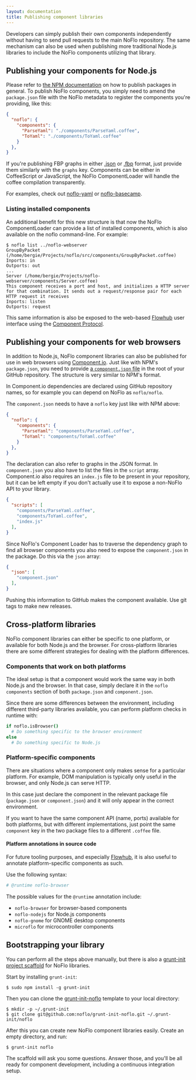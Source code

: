 ```yaml
---
layout: documentation
title: Publishing component libraries
---
```

Developers can simply publish their own components independently without having to send pull requests to the main NoFlo repository. The same mechanism can also be used when publishing more traditional Node.js libraries to include the NoFlo components utilizing that library.

## Publishing your components for Node.js

Please refer to [the NPM documentation](https://npmjs.org/doc/developers.html) on how to publish packages in general. To publish NoFlo components, you simply need to amend the `package.json` file with the NoFlo metadata to register the components you're providing, like this:

```json
{
  "noflo": {
    "components": {
      "ParseYaml": "./components/ParseYaml.coffee",
      "ToYaml": "./components/ToYaml.coffee"
    }
  },
}
```

If you're publishing FBP graphs in either [.json](https://github.com/bergie/noflo/blob/master/examples/linecount/count.json) or [.fbp](https://github.com/bergie/noflo/blob/master/examples/linecount/count.fbp) format, just provide them similarly with the `graphs` key. Components can be either in CoffeeScript or JavaScript, the NoFlo ComponentLoader will handle the coffee compilation transparently.

For examples, check out [noflo-yaml](https://github.com/bergie/noflo-yaml) or [noflo-basecamp](https://github.com/bergie/noflo-basecamp).

### Listing installed components

An additional benefit for this new structure is that now the NoFlo ComponentLoader can provide a list of installed components, which is also available on the noflo command-line. For example:

    $ noflo list ../noflo-webserver
    GroupByPacket (/home/bergie/Projects/noflo/src/components/GroupByPacket.coffee)
    Inports: in
    Outports: out
    ...
    Server (/home/bergie/Projects/noflo-webserver/components/Server.coffee)
    This component receives a port and host, and initializes a HTTP server for that combination. It sends out a request/response pair for each HTTP request it receives
    Inports: listen
    Outports: request

This same information is also be exposed to the web-based [Flowhub](http://flowhub.io) user interface using the [Component Protocol](http://noflojs.org/documentation/protocol/#component).

## Publishing your components for web browsers

In addition to Node.js, NoFlo component libraries can also be published for use in web browsers using [Component.io](https://github.com/component/component). Just like with NPM's `package.json`, you need to provide [a `component.json` file](https://github.com/component/component/wiki/Spec#wiki-componentjson) in the root of your GitHub repository. The structure is very similar to NPM's format.

In Component.io dependencies are declared using GitHub repository names, so for example you can depend on NoFlo as `noflo/noflo`.

The `component.json` needs to have a `noflo` key just like with NPM above:

```json
{
  "noflo": {
    "components": {
      "ParseYaml": "components/ParseYaml.coffee",
      "ToYaml": "components/ToYaml.coffee"
    }
  },
}
```

The declaration can also refer to graphs in the JSON format. In `component.json` you also have to list the files in the `script` array. Component.io also requires an `index.js` file to be present in your repository, but it can be left empty if you don't actually use it to expose a non-NoFlo API to your library.

```json
{
  "scripts": [
    "components/ParseYaml.coffee",
    "components/ToYaml.coffee",
    "index.js"
  ],
}
```

Since NoFlo's Component Loader has to traverse the dependency graph to find all browser components you also need to expose the `component.json` in the package. Do this via the `json` array:

```json
{
  "json": [
    "component.json"
  ],
}
```

Pushing this information to GitHub makes the component available. Use git tags to make new releases.

## Cross-platform libraries

NoFlo component libraries can either be specific to one platform, or available for both Node.js and the browser. For cross-platform libraries there are some different strategies for dealing with the platform differences.

### Components that work on both platforms

The ideal setup is that a component would work the same way in both Node.js and the browser. In that case, simply declare it in the `noflo` `components` section of both `package.json` and `component.json`.

Since there are some differences between the environment, including different third-party libraries available, you can perform platform checks in runtime with:

```coffeescript
if noflo.isBrowser()
  # Do something specific to the browser environment
else
  # Do something specific to Node.js
```

### Platform-specific components

There are situations where a component only makes sense for a particular platform. For example, DOM manipulation is typically only useful in the browser, and only Node.js can serve HTTP.

In this case just declare the component in the relevant package file (`package.json` or `component.json`) and it will only appear in the correct environment.

If you want to have the same component API (name, ports) available for both platforms, but with different implementations, just point the same `component` key in the two package files to a different `.coffee` file.

#### Platform annotations in source code

For future tooling purposes, and especially [Flowhub](http://flowhub.io), it is also useful to annotate platform-specific components as such.

Use the following syntax:

```coffeescript
# @runtime noflo-browser
```

The possible values for the `@runtime` annotation include:

* `noflo-browser` for browser-based components
* `noflo-nodejs` for Node.js components
* `noflo-gnome` for GNOME desktop components
* `microflo` for microcontroller components

## Bootstrapping your library

You can perform all the steps above manually, but there is also a [grunt-init project scaffold](http://gruntjs.com/project-scaffolding) for NoFlo libraries.

Start by installing `grunt-init`:

```shell
$ sudo npm install -g grunt-init
```

Then you can clone the [grunt-init-noflo](https://github.com/noflo/grunt-init-noflo) template to your local directory:

```shell
$ mkdir -p ~/.grunt-init
$ git clone git@github.com:noflo/grunt-init-noflo.git ~/.grunt-init/noflo
```

After this you can create new NoFlo component libraries easily. Create an empty directory, and run:

```shell
$ grunt-init noflo
```

The scaffold will ask you some questions. Answer those, and you'll be all ready for component development, including a continuous integration setup.
